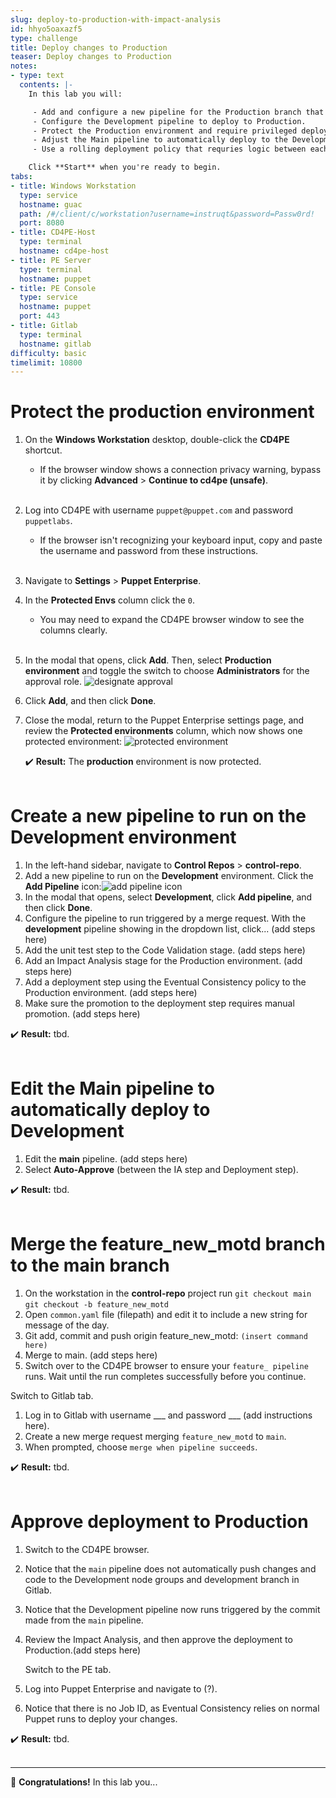 ```yaml
---
slug: deploy-to-production-with-impact-analysis
id: hhyo5oaxazf5
type: challenge
title: Deploy changes to Production
teaser: Deploy changes to Production
notes:
- type: text
  contents: |-
    In this lab you will:

     - Add and configure a new pipeline for the Production branch that requires impact analysis and manual deployment.
     - Configure the Development pipeline to deploy to Production.
     - Protect the Production environment and require privileged deployment step approval.
     - Adjust the Main pipeline to automatically deploy to the Development branch from a git commit.
     - Use a rolling deployment policy that requries logic between each step.

    Click **Start** when you're ready to begin.
tabs:
- title: Windows Workstation
  type: service
  hostname: guac
  path: /#/client/c/workstation?username=instruqt&password=Passw0rd!
  port: 8080
- title: CD4PE-Host
  type: terminal
  hostname: cd4pe-host
- title: PE Server
  type: terminal
  hostname: puppet
- title: PE Console
  type: service
  hostname: puppet
  port: 443
- title: Gitlab
  type: terminal
  hostname: gitlab
difficulty: basic
timelimit: 10800
---
```

Protect the production environment
========
1. On the **Windows Workstation** desktop, double-click the **CD4PE** shortcut.
    - If the browser window shows a connection privacy warning, bypass it by clicking **Advanced** > **Continue to cd4pe (unsafe)**.<br><br>
1. Log into CD4PE with username `puppet@puppet.com` and password `puppetlabs`.
    - If the browser isn't recognizing your keyboard input, copy and paste the username and password from these instructions.<br><br>
2. Navigate to **Settings** > **Puppet Enterprise**.
3. In the **Protected Envs** column click the `0`.
    - You may need to expand the CD4PE browser window to see the columns clearly.<br><br>
1. In the modal that opens, click **Add**. Then, select **Production environment** and toggle the switch to choose  **Administrators** for the approval role. ![designate approval](https://storage.googleapis.com/instruqt-images/PE501-Continuously%20Deliver/PE501-designate-approval.png)
1. Click **Add**, and then click **Done**.
1. Close the modal, return to the Puppet Enterprise settings page, and review the **Protected environments** column, which now shows one protected environment: ![protected environment](https://storage.googleapis.com/instruqt-images/PE501-Continuously%20Deliver/PE501-protectedenv.png)

    ✔️ **Result:** The **production** environment is now protected.<br><br>

Create a new pipeline to run on the Development environment
========
1. In the left-hand sidebar, navigate to **Control Repos** > **control-repo**.
2. Add a new pipeline to run on the **Development** environment. Click the **Add Pipeline** icon:![add pipeline icon](https://storage.googleapis.com/instruqt-images/PE501-Continuously%20Deliver/Lab2.0-1-1.png)
1. In the modal that opens, select **Development**, click **Add pipeline**, and then click **Done**.
3. Configure the pipeline to run triggered by a merge request. With the **development** pipeline showing in the dropdown list, click... (add steps here)
4. Add the unit test step to the Code Validation stage. (add steps here)
5. Add an Impact Analysis stage for the Production environment. (add steps here)
6. Add a deployment step using the Eventual Consistency policy to the Production environment. (add steps here)
7. Make sure the promotion to the deployment step requires manual promotion. (add steps here)

✔️ **Result:** tbd.<br><br>

Edit the Main pipeline to automatically deploy to Development
========
1. Edit the **main** pipeline. (add steps here)
2. Select **Auto-Approve** (between the IA step and Deployment step).

✔️ **Result:** tbd.<br><br>

Merge the feature_new_motd branch to the main branch
========
1. On the workstation in the **control-repo** project run
        ```
        git checkout main
        ```
        ```
        git checkout -b feature_new_motd
        ```
2. Open `common.yaml` file (filepath) and edit it to include a new string for message of the day.
4. Git add, commit and push origin feature_new_motd:
        ```
        (insert command here)
        ```
5. Merge to main. (add steps here)
6. Switch over to the CD4PE browser to ensure your `feature_ pipeline` runs. Wait until the run completes successfully before you continue.

Switch to Gitlab tab.

1. Log in to Gitlab with username ___ and password ___ (add instructions here).
1. Create a new merge request merging `feature_new_motd` to `main`.
8. When prompted, choose `merge when pipeline succeeds`.

✔️ **Result:** tbd.<br><br>

Approve deployment to Production
========
1. Switch to the CD4PE browser.
2. Notice that the `main` pipeline does not automatically push changes and code to the Development node groups and development branch in Gitlab.
3. Notice that the Development pipeline now runs triggered by the commit made from the `main` pipeline.
4. Review the Impact Analysis, and then approve the deployment to Production.(add steps here)

    Switch to the PE tab.

1. Log into Puppet Enterprise and navigate to (?).
1. Notice that there is no Job ID, as Eventual Consistency relies on normal Puppet runs to deploy your changes.

✔️ **Result:** tbd.<br><br>

-------
🎈 **Congratulations!** In this lab you...